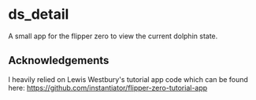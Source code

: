# ds_detail
A small app for the flipper zero to view the current dolphin state.

## Acknowledgements
I heavily relied on Lewis Westbury's tutorial app code which can be found here:
https://github.com/instantiator/flipper-zero-tutorial-app
